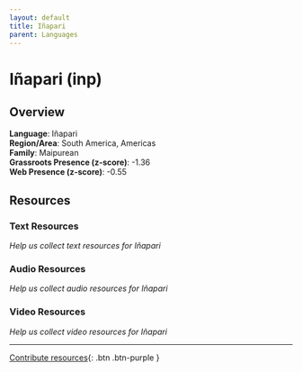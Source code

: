 ```yaml
---
layout: default
title: Iñapari
parent: Languages
---
```


# Iñapari (inp)

## Overview

**Language**: Iñapari  
**Region/Area**: South America, Americas  
**Family**: Maipurean  
**Grassroots Presence (z-score)**: -1.36  
**Web Presence (z-score)**: -0.55  

## Resources

### Text Resources
*Help us collect text resources for Iñapari*

### Audio Resources
*Help us collect audio resources for Iñapari*

### Video Resources
*Help us collect video resources for Iñapari*

---

[Contribute resources](https://forms.office.com/e/1SfLJx3u1r){: .btn .btn-purple }
